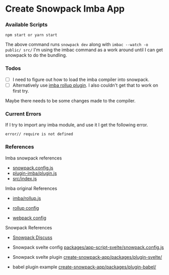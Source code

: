 # Create Snowpack Imba App
### Available Scripts
```
npm start or yarn start
```
The above command runs `snowpack dev` along with `imbac --watch -o public/ src/` I'm using the imbac command as a work around until I can get snowpack to do the bundling.


### Todos
- [ ] I need to figure out how to load the imba compiler into snowpack.
- [ ] Alternatively use [imba rollup plugin](https://github.com/imba/imba/tree/master/packages/rollup). I also couldn't get that to work on first try.

Maybe there needs to be some changes made to the compiler.

### Current Errors
If I try to import any imba module, and use it I get the following error.

```
error// require is not defined
```

### References
Imba snowpack references
- [snowpack.config.js](https://github.com/ericvida/imba-snowpack/blob/master/app-template-imba/packages/app-scripts-imba/snowpack.config.js)
- [plugin-imba/plugin.js](https://github.com/ericvida/imba-snowpack/blob/master/app-template-imba/plugin-imba/plugin.js)
- [src/index.js](https://github.com/ericvida/imba-snowpack/blob/master/app-template-imba/src/index.js)

Imba original References
- [imba/rollup.js](https://github.com/imba/imba/blob/v2.0.0-alpha.45/rollup.js)

- [rollup config](https://github.com/imba/imba/blob/master/packages/rollup/rollup.config.js)
- [webpack config](https://github.com/imba/imba/blob/v2.0.0-alpha.45/webpack.config.js)

Snowpack References

- [Snowpack Discuss](https://www.pika.dev/npm/snowpack/discuss/179)

- Snowpack svelte config [packages/app-script-svelte/snowpack.config.js](https://github.com/pikapkg/create-snowpack-app/blob/master/packages/app-scripts-svelte/snowpack.config.js)
- Snowpack svelte plugin [create-snowpack-app/packages/plugin-svelte/](https://github.com/pikapkg/create-snowpack-app/tree/master/packages/plugin-svelte)

- babel plugin example [create-snowpack-app/packages/plugin-babel/](https://github.com/pikapkg/create-snowpack-app/blob/master/packages/plugin-babel/plugin.js)

